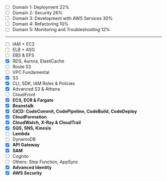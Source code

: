 - [ ] Domain 1: Deployment 22%
- [ ] Domain 2: Security 26%
- [ ] Domain 3: Development with AWS Services 30%
- [ ] Domain 4: Refactoring 10%
- [ ] Domain 5: Monitoring and Troubleshooting 12%

------------------------------

- [ ] IAM + EC2
- [ ] ELB + ASG
- [ ] EBS & EFS
- [X] RDS, Aurora, ElastiCache
- [ ] Route 53
- [ ] VPC Fundamental
- [X] S3
- [X] CLI, SDK, IAM Roles & Policies
- [X] Advanced S3 & Athena
- [ ] CloudFront
- [X] **ECS, ECR & Fargate**
- [X] **Beanstalk**
- [X] **CICD: CodeCommit, CodePipeline, CodeBuild, CodeDeploy**
- [X] **CloudFormation**
- [X] **CloudWatch, X-Ray & CloudTrail**
- [X] **SQS, SNS, Kinesis**
- [ ] **Lambda**
- [ ] DynamoDB
- [X] **API Gateway**
- [X] **SAM**
- [ ] Cognito
- [ ] Others: Step Function, AppSync
- [X] **Advanced Identity**
- [X] **AWS Security**
